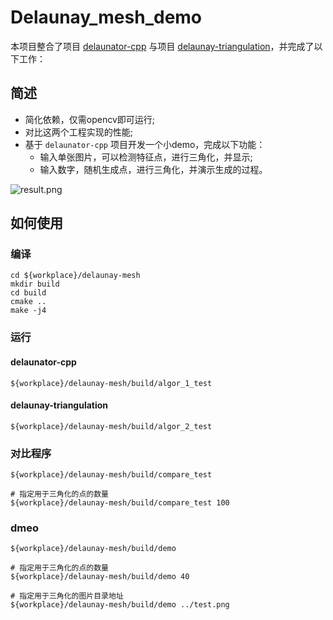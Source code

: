 # Delaunay_mesh_demo

本项目整合了项目 [delaunator-cpp](https://github.com/abellgithub/delaunator-cpp) 与项目 [delaunay-triangulation](https://github.com/Bl4ckb0ne/delaunay-triangulation)，并完成了以下工作：

## 简述
* 简化依赖，仅需opencv即可运行;
* 对比这两个工程实现的性能;
* 基于 `delaunator-cpp` 项目开发一个小demo，完成以下功能：
    * 输入单张图片，可以检测特征点，进行三角化，并显示;
    * 输入数字，随机生成点，进行三角化，并演示生成的过程。

![result.png](./result.png)

## 如何使用

### 编译 
```
cd ${workplace}/delaunay-mesh
mkdir build
cd build
cmake ..
make -j4
```

### 运行
#### delaunator-cpp
```
${workplace}/delaunay-mesh/build/algor_1_test
```

#### delaunay-triangulation
```
${workplace}/delaunay-mesh/build/algor_2_test
```

### 对比程序
```
${workplace}/delaunay-mesh/build/compare_test

# 指定用于三角化的点的数量
${workplace}/delaunay-mesh/build/compare_test 100
```

### dmeo
```
${workplace}/delaunay-mesh/build/demo

# 指定用于三角化的点的数量
${workplace}/delaunay-mesh/build/demo 40

# 指定用于三角化的图片目录地址
${workplace}/delaunay-mesh/build/demo ../test.png

```

